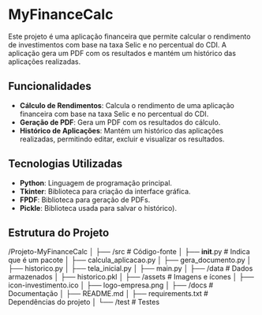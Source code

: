 # MyFinanceCalc

Este projeto é uma aplicação financeira que permite calcular o rendimento de investimentos com base na taxa Selic e no percentual do CDI. A aplicação gera um PDF com os resultados e mantém um histórico das aplicações realizadas.

## Funcionalidades

- **Cálculo de Rendimentos**: Calcula o rendimento de uma aplicação financeira com base na taxa Selic e no percentual do CDI.
- **Geração de PDF**: Gera um PDF com os resultados do cálculo.
- **Histórico de Aplicações**: Mantém um histórico das aplicações realizadas, permitindo editar, excluir e visualizar os resultados.

## Tecnologias Utilizadas

- **Python**: Linguagem de programação principal.
- **Tkinter**: Biblioteca para criação da interface gráfica.
- **FPDF**: Biblioteca para geração de PDFs.
- **Pickle**: Biblioteca usada para salvar o histórico).

## Estrutura do Projeto

/Projeto-MyFinanceCalc
│
├── /src                      # Código-fonte
│   ├── __init__.py           # Indica que é um pacote
│   ├── calcula_aplicacao.py
│   ├── gera_documento.py
│   ├── historico.py
│   ├── tela_inicial.py
│   ├── main.py
│
├── /data                     # Dados armazenados
│   ├── historico.pkl
│
├── /assets                   # Imagens e ícones
│   ├── icon-investimento.ico
│   ├── logo-empresa.png
│
├── /docs                     # Documentação
│   ├── README.md
│
├── requirements.txt          # Dependências do projeto
│
└── /test                     # Testes 